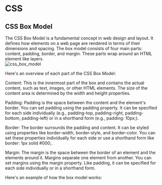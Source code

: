 # CSS  
## CSS Box Model
The CSS Box Model is a fundamental concept in web design and layout. It defines how elements on a web page are rendered in terms of their dimensions and spacing. The box model consists of four main parts: content, padding, border, and margin. These parts wrap around an HTML element like layers.  
![css_box_model](https://github.com/mishramurli464/css/assets/128781536/1754a84a-1e27-4ec1-a9d4-4911ec44d4f7)  

Here's an overview of each part of the CSS Box Model:  

Content: This is the innermost part of the box and contains the actual content, such as text, images, or other HTML elements. The size of the content area is determined by the width and height properties.  

Padding: Padding is the space between the content and the element's border. You can set padding using the padding property. It can be specified for each side individually (e.g., padding-top, padding-right, padding-bottom, padding-left) or in a shorthand form (e.g., padding: 10px;).  

Border: The border surrounds the padding and content. It can be styled using properties like border-width, border-style, and border-color. You can set these properties individually for each side or use a shorthand form like border: 1px solid #000;.

Margin: The margin is the space between the border of an element and the elements around it. Margins separate one element from another. You can set margins using the margin property. Like padding, it can be specified for each side individually or in a shorthand form.

Here's an example of how the box model works:
